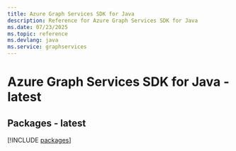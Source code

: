 ```yaml
---
title: Azure Graph Services SDK for Java
description: Reference for Azure Graph Services SDK for Java
ms.date: 07/23/2025
ms.topic: reference
ms.devlang: java
ms.service: graphservices
---
```

# Azure Graph Services SDK for Java - latest
## Packages - latest
[!INCLUDE [packages](graph-services-index.md)]